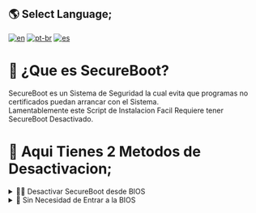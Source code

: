 ## 🌎 Select Language;
[![en](https://img.shields.io/badge/English-red.svg)](SecureBoot.md)
[![pt-br](https://img.shields.io/badge/Português-pt--br-green.svg)](SecureBoot.br.md)
[![es](https://img.shields.io/badge/Espa%C3%B1ol-es-yellow.svg)](SecureBoot.es.md)

# 🔏 ¿Que es SecureBoot?
SecureBoot es un Sistema de Seguridad la cual evita que programas no certificados puedan arrancar con el Sistema. <br>
Lamentablemente este Script de Instalacion Facil Requiere tener SecureBoot Desactivado. 

# 📴 Aqui Tienes 2 Metodos de Desactivacion;

<details>
<summary>👨‍💻 Desactivar SecureBoot desde BIOS</summary>
Este metodo Desactiva SecureBoot y Permite la Ejecucion de todo tipo de Sistemas y Aplicaciones al Iniciar la PC.<br>
Para Desactivar SecureBoot con este metodo Deberas Reiniciar la PC, y cuando enciende Deberas Pulsar la Tecla `Setup` que aparece en Pantalla. Suele ser `F2` `F12` o `DEL` <br>
Luego Buscar a travez de las flechas del teclado la Seccion Sistema, Inicio, Seguridad o BOOT y en un Sub Menu debe aparecer SecureBoot, ajustarlo a apagado, guardar y reiniciar. <br>
Esto varia por PC, Aqui dejare unos Ejemplos de algunas marcas;
  
<details>
<summary>Lenovo ThinkPad</summary> 
Aqui un Ejemplo en Video de la Propia Lenovo;
<video src="https://github.com/user-attachments/assets/1517bb59-abd1-43a2-9a51-0ef32ccd21db">
</details>
<details>
<summary>HP</summary>
Deberas Reiniciar tu PC y cuando encienda la pantalla pulsar Rapidamente la tecla `ESC` y aparecera este menu <br>
<img src="https://github.com/user-attachments/assets/61ba5f8b-7b1d-4323-94c2-36a757129b33"> <br>
Luego Tendras que Elegir `F10` <br>
Se Abrira un menu gris. Con las Flechitas del teclado Deberas ir a la Seccion "Seguridad del Sistema" y seleccionar "Opciones de Inicio" <br>
<img src="https://github.com/user-attachments/assets/52cbe76b-4613-430e-840c-bf8828a8ebc8"> <br>
Luego `Enter` en SecureBoot y Ajustarlo a Desactivado. <br>
<img src="https://github.com/user-attachments/assets/dc00844f-1067-47c1-afed-32c128222120"> <br>
Ahora Pulsa `F10` o ir hasta la Seccion Guardar y Reiniciar. Reinicia y Todo Listo.
</details>

<details>
<summary>Gigabyte</summary>
Deberas Reiniciar y cuando esta enciende pulsar la tecla `DEL` para mostrar el menu. Luego ir a la Seccion Sistema o BIOS y Seleccionar SecureBoot <br>
<img src="https://github.com/user-attachments/assets/284ecb93-4284-42af-b042-0a15faf6a894" width="350" height="240" /> <br>
Luego seleccionar SecureBoot, enter y Disable/OFF. <br>
<img src="https://github.com/user-attachments/assets/cbff9304-1fb4-455f-9808-a8ccc3c93659" width="350" height="240" /> <br>
Ahora ir a Guardar y Reiniciar.


</details>

</details>

<details>
<summary>🔏 Sin Necesidad de Entrar a la BIOS</summary>
Esto es un Script de Instalacion SemiAutomatica que Instala YoursBootloader. Requiere una Interaccion de una sola vez para Agregar una Llave. <br>
Aqui no se desactiva SecureBoot, Reemplaza la Llave Anterior con una Llave de uso Global para que los Programas con esta llave Puedan Ejecutarse. <br>
Esto Reemplaza la carpeta BOOT de la particion EFI, esto puede no Funcionar en Computadoras con Firmware del 2024 y Superior.<br>
Descargalo de Aqui; https://github.com/weskerty/rEFIndWindowsInstaller/releases/download/SecureBoot/Yours.exe <br>

Agradecimiento MLP YoursBootloader; https://github.com/M-L-P/Yours-UEFI

Aqui un Video demostrativo de lo que debes Hacer;
<img src="https://github.com/user-attachments/assets/3353ca92-bd34-4924-a4ac-e909f78b2662"> <br>
<video src="https://github.com/user-attachments/assets/dbdf15c5-0af3-4857-8837-17f4e27bea10"> <br>

</details>
